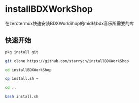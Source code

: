 # installBDXWorkShop 

 在zerotermux快速安装BDXWorkShop的mid转bdx音乐所需要的库
 
## 快速开始
 ```bash
 pkg install git
 ```
 ```bash
 git clone https://github.com/starrycn/installBDXWorkShop
 ```
 ```bash
 cd installBDXWorkShop
 ```
 ```bash
 cp install.sh ~
 ```
 ```bash
 cd ..
 ```
 ```bash
 bash install.sh
```
##
